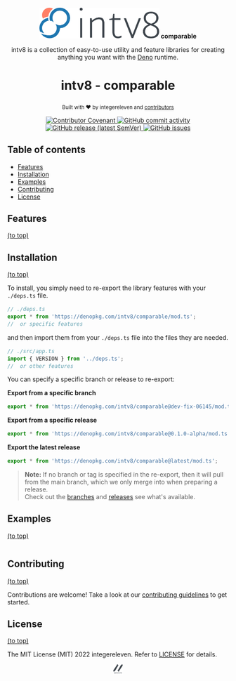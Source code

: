 <p align="center">
<!-- Update log -->
<img alt="intv8 logo" height="70" src="https://raw.githubusercontent.com/intv8/.github/main/profile/img/clr/banner.svg" />
<strong>comparable</strong>
</p>

<p align="center">
intv8 is a collection of easy-to-use utility and feature libraries for creating anything you want with the <a href="https://deno.land">Deno</a> runtime.
</p>

<h1 align="center">intv8 - comparable</h1>

<p align="center">
<!-- @TODO Package description -->
</p>

<p align="center">
<!-- @TODO Link to documentation and other resources -->
</p>

<p align="center">
<sub>Built with ❤ by integereleven and <a href="https://github.com/intv8/comparable/graphs/contributors">contributors</a></sub>
</p>

<p align="center">
<a href="https://github.com/intv8/comparable/blob/main/CODE_OF_CONDUCT.md">
  <img alt="Contributor Covenant" src="https://img.shields.io/badge/Contributor%20Covenant-2.1-4baaaa.svg?style=flat-square" />
</a>
<a href="https://github.com/intv8/comparable/commits">
  <img alt="GitHub commit activity" src="https://img.shields.io/github/commit-activity/m/intv8/comparable?style=flat-square">
</a>
<a href="https://github.com/intv8/comparable/releases">
  <img alt="GitHub release (latest SemVer)" src="https://img.shields.io/github/v/release/intv8/comparable?style=flat-square" />
</a>
<a href="https://github.com/intv8/comparable/issues">
  <img alt="GitHub issues" src="https://img.shields.io/github/issues-raw/intv8/comparable?style=flat-square">
</a>
</p>

## Table of contents

- [Features](#features)
- [Installation](#installation)
- [Examples](#examples)
- [Contributing](#contributing)
- [License](#license)

## Features

[(to top)](#table-of-contents)

<!-- @TODO Enumerate key features -->

## Installation

[(to top)](#table-of-contents)

To install, you simply need to re-export the library features with your `./deps.ts` file.

```ts
// ./deps.ts
export * from 'https://denopkg.com/intv8/comparable/mod.ts';
//  or specific features
```

and then import them from your `./deps.ts` file into the files they are needed.

```ts
// ./src/app.ts
import { VERSION } from '../deps.ts';
//  or other features
```

You can specify a specific branch or release to re-export:

**Export from a specific branch**

```ts
export * from 'https://denopkg.com/intv8/comparable@dev-fix-06145/mod.ts';
```

**Export from a specific release**

```ts
export * from 'https://denopkg.com/intv8/comparable@0.1.0-alpha/mod.ts';
```

**Export the latest release**

```ts
export * from 'https://denopkg.com/intv8/comparable@latest/mod.ts';
```

> **Note:** If no branch or tag is specified in the re-export, then it will pull from the main branch, which we only merge into when preparing a release.\
> Check out the [branches][branches] and [releases][releases] see what's available.

## Examples

[(to top)](#table-of-contents)

<!-- @TODO Add an example, or add links to examples -->

```ts
```

## Contributing

[(to top)](#table-of-contents)

Contributions are welcome! Take a look at our [contributing guidelines][contributing] to get started.

## License

[(to top)](#table-of-contents)

The MIT License (MIT) 2022 integereleven. Refer to [LICENSE][license] for details.

<p align="center">
<img
  alt="intv8 logo"
  height="24"
  src="https://raw.githubusercontent.com/i11n/.github/main/profile/img/frm/logo-open-source.svg"
/>
</p>

[deno]: https://deno.land "Deno homepage"
[branches]: https://github.com/intv8/comparable/branches "intv8/comparable branches on GitHub"
[releases]: https://github.com/intv8/comparable/releases "intv8/comparable releases on GitHub"
[contributing]: https://github.com/intv8/comparable/blob/main/CONTRIBUTING.md "intv8/comparable contributing guidelines"
[license]: https://github.com/intv8/comparable/blob/main/LICENSE "intv8/comparable license"
